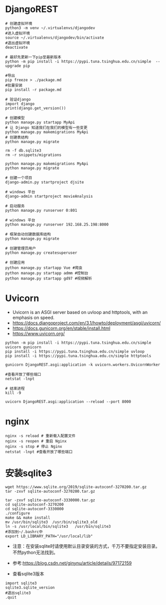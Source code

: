# DjangoREST

```
# 创建虚拟环境
python3 -m venv ~/.virtualenvs/djangodev
#进入虚拟环境
source ~/.virtualenvs/djangodev/bin/activate
#退出虚拟环境
deactivate

# 最好先更新一下pip至最新版本
python -m pip install -i https://pypi.tuna.tsinghua.edu.cn/simple  --upgrade pip

#导出 
pip freeze > ./package.md
#批量安装
pip install -r package.md

# 验证django
import django
print(django.get_version())

# 创建模型
python manage.py startapp MyApi
# 让 Django 知道我们在我们的模型有一些变更
python manage.py makemigrations MyApi 
# 创建表结构
python manage.py migrate  

rm -f db.sqlite3
rm -r snippets/migrations

python manage.py makemigrations MyApi
python manage.py migrate

# 创建一个项目
django-admin.py startproject djsite

# windows 平台
django-admin startproject movieAnalysis

# 启动服务
python manage.py runserver 0:801

# windows 平台
python manage.py runserver 192.168.25.198:8000

# 框架自动创建数据库结构
python manage.py migrate

# 创建管理员用户
python manage.py createsuperuser

# 创建应用
python manage.py startapp Vue #爬虫
python manage.py startapp admm #控制台
python manage.py startapp gd97 #视频解析

```

# Uvicorn 
- Uvicorn is an ASGI server based on uvloop and httptools, with an emphasis on speed.
- https://docs.djangoproject.com/en/3.1/howto/deployment/asgi/uvicorn/
- https://docs.gunicorn.org/en/stable/install.html
- https://www.uvicorn.org/

```
python -m pip install -i https://pypi.tuna.tsinghua.edu.cn/simple  uvicorn gunicorn
pip install -i https://pypi.tuna.tsinghua.edu.cn/simple uvloop
pip install -i https://pypi.tuna.tsinghua.edu.cn/simple httptools

gunicorn DjangoREST.asgi:application -k uvicorn.workers.UvicornWorker 

#查看开放了哪些端口
netstat -lnpt 

# 结束进程
kill -9

uvicorn DjangoREST.asgi:application --reload --port 8000

```
# nginx
```
nginx -s reload # 重新载入配置文件
nginx -s reopen # 重启 Nginx
nginx -s stop # 停止 Nginx
netstat -lnpt #查看开放了哪些端口
```

# 安装sqlite3
```
wget https://www.sqlite.org/2019/sqlite-autoconf-3270200.tar.gz
tar -zxvf sqlite-autoconf-3270200.tar.gz

tar -zxvf sqlite-autoconf-3330000.tar.gz
cd sqlite-autoconf-3270200
cd sqlite-autoconf-3330000
./configure
make && make install
mv /usr/bin/sqlite3  /usr/bin/sqlite3_old
ln -s /usr/local/bin/sqlite3   /usr/bin/sqlite3
#添加到~/.bashrc中
export LD_LIBRARY_PATH="/usr/local/lib"
```

- 注意：在安装sqlite时请使用默认目录安装的方式，千万不要指定安装目录。不然python无法找到。
- 参考:https://blog.csdn.net/ginynu/article/details/97172159

- 查看sqlite3版本

```
import sqlite3
sqlite3.sqlite_version
#退出sqlite3
.quit   
```
